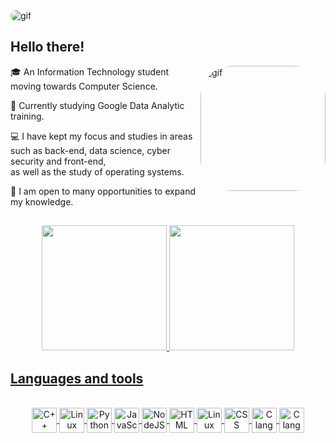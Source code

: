 <img align="center" alt="gif" style="border-radius:50px;" src="https://cdn-images-1.medium.com/fit/t/1600/480/1*s46fPs1MpC0hC9E6hI8_dQ.gif">

## Hello there!

<img align="right" alt="gif" height="200" style="border-radius:50px;" src="https://cdn.dribbble.com/users/102974/screenshots/1974070/media/52c444f0346954a393ac94ca4c0b9016.gif">

🎓 An Information Technology student moving towards Computer Science.

📑 Currently studying Google Data Analytic training.

💻 I have kept my focus and studies in areas <br>
such as back-end, data science, cyber security and front-end, <br> 
as well as the study of operating systems.

🧠 I am open to many opportunities to expand my knowledge.

##

<div align="center">
  <a href="https://github.com/ciceropaulino">
  <img height="200em" src="https://github-readme-stats.vercel.app/api?username=ciceropaulino&show_icons=true&theme=tokyonight&include_all_commits=true&count_private=true"/>
  <img height="200em" src="http://github-readme-streak-stats.herokuapp.com?user=ciceropaulino&theme=tokyonight"/>
</div>

 ## Languages and tools
  
<div align="center" style="display: inline_block"><br>
  <img align="center" alt="C++" height="40" width="40" src="https://cdn.jsdelivr.net/gh/devicons/devicon/icons/cplusplus/cplusplus-plain.svg">
  <img align="center" alt="Linux" height="40" width="40" src="https://cdn.jsdelivr.net/gh/devicons/devicon/icons/linux/linux-plain.svg">
  <img align="center" alt="Python" height="40" width="40" src="https://cdn.jsdelivr.net/gh/devicons/devicon/icons/python/python-plain.svg">
  <img align="center" alt="JavaScript" height="40" width="40" src="https://cdn.jsdelivr.net/gh/devicons/devicon/icons/javascript/javascript-plain.svg">
  <img align="center" alt="NodeJS" height="40" width="40" src="https://cdn.jsdelivr.net/gh/devicons/devicon/icons/nodejs/nodejs-plain.svg">
  <img align="center" alt="HTML" height="40" width="40" src="https://cdn.jsdelivr.net/gh/devicons/devicon/icons/html5/html5-plain.svg">
  <img align="center" alt="Linux" height="40" width="40" src="https://cdn.jsdelivr.net/gh/devicons/devicon/icons/vim/vim-plain.svg">
  <img align="center" alt="CSS" height="40" width="40" src="https://cdn.jsdelivr.net/gh/devicons/devicon/icons/css3/css3-plain.svg">
  <img align="center" alt="C language" height="40" width="40" src="https://cdn.jsdelivr.net/gh/devicons/devicon/icons/c/c-plain.svg">
  <img align="center" alt="C language" height="40" width="40" src="https://cdn.jsdelivr.net/gh/devicons/devicon/icons/latex/latex-original.svg">
</div>

##
